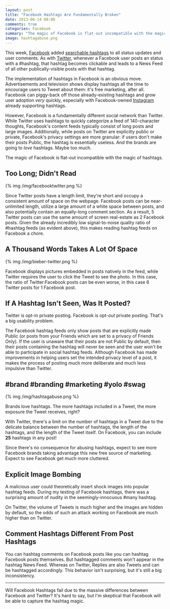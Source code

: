 ```yaml
---
layout: post
title: "Facebook Hashtags Are Fundamentally Broken"
date: 2013-06-14 08:00
comments: true
categories: Facebook
summary: "The magic of Facebook is flat-out incompatible with the magic of hashtags."
image: hashtagabuse.png
---
```


This week, [Facebook](https://www.facebook.com/) added [searchable hashtags](http://newsroom.fb.com/News/633/Public-Conversations-on-Facebook) to all status updates and user comments. As with [Twitter](https://twitter.com/), whenever a Facebook user posts an status with a #hashtag, that hashtag becomes clickable and leads to a News Feed of all other publically-visible posts with that hashtag.

The implementation of hashtags in Facebook is an obvious move. Advertisements and television shows display hashtags all the time to encourage users to Tweet about them: it's free marketing, after all. Facebook can piggy-back off those already-existing hashtags and grow user adoption *very* quickly, especially with Facebook-owned [Instagram](http://instagram.com/) already supporting hashtags.

However, Facebook is a fundamentally different social network than Twitter. While Twitter uses hashtags to quickly categorize a feed of 140-character thoughts, Facebook's content feeds  typically consist of long posts and large images. Additionally, while posts on Twitter are explicitly public or private, Facebook's privacy settings are more granular: if users don't make their posts Public, the hashtag is essentially useless. And the brands are going to *love* hashtags. Maybe too much.

The magic of Facebook is flat-out incompatible with the magic of hashtags.

<!-- more -->

## Too Long; Didn't Read ##

{% img /img/facebooktwitter.png %}

Since Twitter posts have a length limit, they're short and occupy a consistent amount of space on the webpage. Facebook posts can be near-unlimited length, utilize a large amount of a white space between posts, and also potentially contain an equally-long comment section. As a result, 5 Twitter posts can use the same amount of screen real-estate as 2 Facebook posts. Given the already incredibly low signal-to-noise quality ratio of #hashtag feeds (as evident above), this makes reading hashtag feeds on Facebook a chore.

##  A Thousand Words Takes A Lot Of Space ##

{% img /img/bieber-twitter.png %}

Facebook displays pictures embedded in posts natively in the feed, while Twitter requires the user to click the Tweet to see the photo. In this case, the ratio of Twitter:Facebook posts can be even worse, in this case 6 Twitter posts for 1 Facebook post.


## If A Hashtag Isn't Seen, Was It Posted? ##

Twitter is opt-in private posting. Facebook is opt-*out* private posting. That's a big usability problem.

The Facebook hashtag feeds only show posts that are explicitly  made Public (or posts from your Friends which are set to a privacy of Friends Only). If the user is unaware that their posts are not Public by default, then their posts containing the hashtag will never be seen and the user won't be able to participate in social hashtag feeds.  Although Facebook has made improvements in helping users set the intended privacy level of a post, it makes the process of posting much more deliberate and much less impulsive than Twitter.

## #brand #branding #marketing #yolo #swag ##

{% img /img/hashtagabuse.png %}

Brands love hashtags. The more hashtags included in a Tweet, the more exposure the Tweet receives, right?

With Twitter, there's a limit on the number of hashtags in a Tweet due to the delicate balance between the number of hashtags, the length of the hashtags, and the length of the Tweet itself. On Facebook, you can include **25** hashtags in any post!

Since there's no consequence for abusing hashtags, expect to see more Facebook brands taking advantage this new free source of marketing. Expect to see Facebook get much more cluttered.

## Explicit Image Bombing ##

A malicious user could theoretically insert shock images into popular hashtag feeds. During my testing of Facebook hashtags, there was a surprising amount of nudity in the seemingly-innocuous #many hashtag.

On Twitter, the volume of Tweets is much higher and the images are hidden by default, so the odds of such an attack working on Facebook are much higher than on Twitter.

## Comment Hashtags Different From Post Hashtags ##

You can hashtag comments on Facebook posts like you can hashtag Facebook posts themselves. But hashtagged comments won't appear in the hashtag News Feed. Whereas on Twitter, Replies are also Tweets and can be hashtagged accordingly. This behavior isn't surprising, but it's still a big inconsistency.


----------


Will Facebook Hashtags fail due to the massive differences between Facebook and Twitter? It's hard to say, but I'm skeptical that Facebook will be able to capture the hashtag magic.